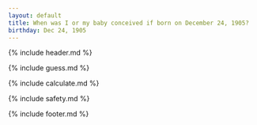 ```yaml
---
layout: default
title: When was I or my baby conceived if born on December 24, 1905?
birthday: Dec 24, 1905
---
```


{% include header.md %}

{% include guess.md %}

{% include calculate.md %}

{% include safety.md %}

{% include footer.md %}



